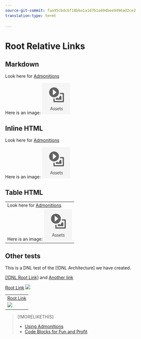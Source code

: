 ```yaml
---
source-git-commit: faa95cbdcbf18bba1a1d761a494bee9496ad2ce2
translation-type: tm+mt

---
```

# Root Relative Links

## Markdown

Look here for [Admonitions](/help/testing/admonition-test.md)

Here is an image: ![Assets](/assets/2018-07-24-13-47-56.png)

## Inline HTML

Look here for <a href="/help/testing/admonition-test.md">Admonitions</a>

Here is an image: <img src="/assets/2018-07-24-13-47-56.png"/>

## Table HTML

<table>
    <tr>
        <td>Look here for <a href="/help/testing/admonition-test.md">Admonitions</a></td>
    </tr>
    <tr>
        <td>Here is an image: <img src="/assets/2018-07-24-13-47-56.png"/></td>
    </tr>
</table>


## Other tests

This is a DNL test of the [!DNL Architecture] we have created.


[[!DNL Root Link]](/help/testing/code-block.md) and [Another link](/help/testing/code-block.md)



<a href="/help/testing/code-block.md">Root Link</a>
<img src="/image.png"/>


<table>
<tr>
<td>
<a href="/help/testing/code-block.md">Root Link</a>
</td>
</tr>
<tr>
<td>
<img src="/image.png"/>
</td>
</tr>
</table>

>[!MORELIKETHIS]
>* [Using Admonitions](/help/testing/admonition-test.md)
>* [Code Blocks for Fun and Profit](/help/testing/code-block.md)

